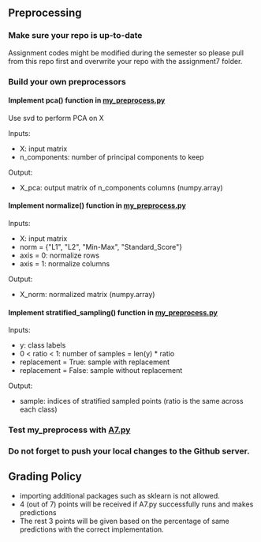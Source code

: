 ## Preprocessing

### Make sure your repo is up-to-date

Assignment codes might be modified during the semester so please pull from this repo first and overwrite your repo with the assignment7 folder. 

### Build your own preprocessors

#### Implement pca() function in [my_preprocess.py](https://github.com/hil-se/fds/blob/master/assignments/assignment7/my_preprocess.py)
Use svd to perform PCA on X

Inputs:
- X: input matrix
- n_components: number of principal components to keep

Output:
- X_pca: output matrix of n_components columns (numpy.array)

#### Implement normalize() function in [my_preprocess.py](https://github.com/hil-se/fds/blob/master/assignments/assignment7/my_preprocess.py)
Inputs:
 - X: input matrix
 - norm = {"L1", "L2", "Min-Max", "Standard_Score"}
 - axis = 0: normalize rows
 - axis = 1: normalize columns
 
Output:
 - X_norm: normalized matrix (numpy.array)

#### Implement stratified_sampling() function in [my_preprocess.py](https://github.com/hil-se/fds/blob/master/assignments/assignment7/my_preprocess.py)
Inputs:
 - y: class labels
 - 0 < ratio < 1: number of samples = len(y) * ratio
 - replacement = True: sample with replacement
 - replacement = False: sample without replacement
 
Output:
 - sample: indices of stratified sampled points
         (ratio is the same across each class)

### Test my_preprocess with [A7.py](https://github.com/hil-se/fds/blob/master/assignments/assignment7/A7.py)

### Do not forget to push your local changes to the Github server.

 
 ## Grading Policy
 - importing additional packages such as sklearn is not allowed.
 - 4 (out of 7) points will be received if A7.py successfully runs and makes predictions
 - The rest 3 points will be given based on the percentage of same predictions with the correct implementation.
